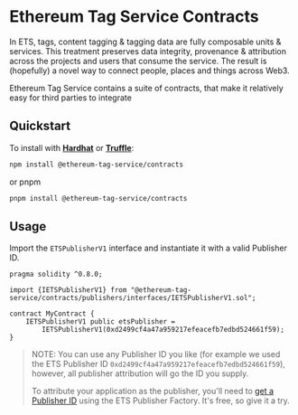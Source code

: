 # Ethereum Tag Service Contracts

In ETS, tags, content tagging & tagging data are fully composable units & services. This treatment preserves data integrity, provenance & attribution across the projects and users that consume the service. The result is (hopefully) a novel way to connect people, places and things across Web3.

Ethereum Tag Service contains a suite of contracts, that make it relatively easy for third parties to integrate

## Quickstart

To install with [**Hardhat**](https://github.com/nomiclabs/hardhat) or [**Truffle**](https://github.com/trufflesuite/truffle):

```sh
npm install @ethereum-tag-service/contracts
```

or pnpm

```sh
pnpm install @ethereum-tag-service/contracts
```

## Usage

Import the `ETSPublisherV1` interface and instantiate it with a valid Publisher ID.

```solidity
pragma solidity ^0.8.0;

import {IETSPublisherV1} from "@ethereum-tag-service/contracts/publishers/interfaces/IETSPublisherV1.sol";

contract MyContract {
    IETSPublisherV1 public etsPublisher =
        IETSPublisherV1(0xd2499cf4a47a959217efeacefb7edbd524661f59);
}

```

> NOTE:
> You can use any Publisher ID you like (for example we used the ETS Publisher ID `0xd2499cf4a47a959217efeacefb7edbd524661f59`), however, all publisher attribution will go the ID you supply.
>
> To attribute your application as the publisher, you'll need to [get a Publisher ID](../../docs/get-publisher-id.md) using the ETS Publisher Factory. It's free, so give it a try.
